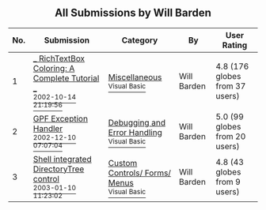 ﻿<div align="center">

## All Submissions by Will Barden

</div>

No.  | Submission | Category | By   | User Rating
---- | ---------- | -------- | ---- | -----------
1 | [\_ RichTextBox Coloring: A Complete Tutorial \_<br /><sup>2002-10-14 21:19:56</sup>](https://github.com/Planet-Source-Code/will-barden-richtextbox-coloring-a-complete-tutorial__1-39824) | [Miscellaneous<br /><sup>Visual Basic</sup>](../ByCategory/miscellaneous__1-1.md) | Will Barden | 4.8 (176 globes from 37 users)
2 | [GPF Exception Handler<br /><sup>2002-12-10 07:07:04</sup>](https://github.com/Planet-Source-Code/will-barden-gpf-exception-handler__1-41421) | [Debugging and Error Handling<br /><sup>Visual Basic</sup>](../ByCategory/debugging-and-error-handling__1-26.md) | Will Barden | 5.0 (99 globes from 20 users)
3 | [Shell integrated DirectoryTree control<br /><sup>2003-01-10 11:23:02</sup>](https://github.com/Planet-Source-Code/will-barden-shell-integrated-directorytree-control__1-42920) | [Custom Controls/ Forms/  Menus<br /><sup>Visual Basic</sup>](../ByCategory/custom-controls-forms-menus__1-4.md) | Will Barden | 4.8 (43 globes from 9 users)

